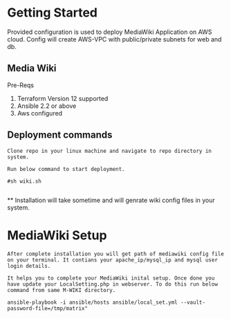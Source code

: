 # Getting Started

Provided configuration is used to deploy MediaWiki Application on AWS cloud. Config will create AWS-VPC with public/private subnets for web and db. 

  ## Media Wiki

  Pre-Reqs
1. Terraform Version 12 supported
2. Ansible 2.2 or above
3. Aws configured 


## Deployment commands
```
Clone repo in your linux machine and navigate to repo directory in system. 

Run below command to start deployment. 

#sh wiki.sh
  
```

** Installation will take sometime and will genrate wiki config files in your system. 

# MediaWiki Setup
```
After complete installation you will get path of mediawiki config file on your terminal. It contians your apache_ip/mysql_ip and mysql user login details. 

It helps you to complete your MediaWiki inital setup. Once done you have update your LocalSetting.php in webserver. To do this run below command from same M-WIKI directory.

ansible-playbook -i ansible/hosts ansible/local_set.yml --vault-password-file=/tmp/matrix"

```
